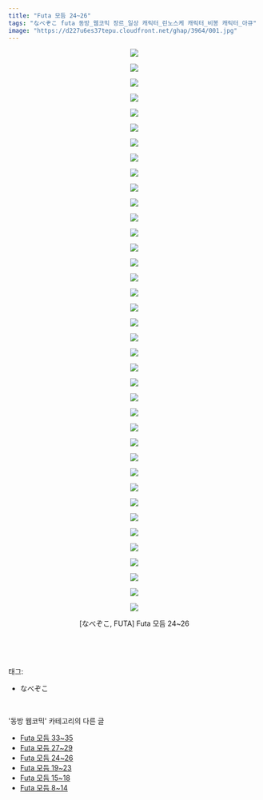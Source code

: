 ```yaml
---
title: "Futa 모듬 24~26"
tags: "なべぞこ futa 동방_웹코믹 장르_일상 캐릭터_린노스케 캐릭터_비봉 캐릭터_아큐"
image: "https://d227u6es37tepu.cloudfront.net/ghap/3964/001.jpg"
---
```

<div class="article">
<p style="text-align: center; clear: none; float: none;"><img src="{{ site.imgserver6 }}/ghap/3964/001.jpg"/></p>
<p style="text-align: center; clear: none; float: none;"><img src="{{ site.imgserver6 }}/ghap/3964/002.jpg"/></p>
<p style="text-align: center; clear: none; float: none;"><img src="{{ site.imgserver6 }}/ghap/3964/003.jpg"/></p>
<p style="text-align: center; clear: none; float: none;"><img src="{{ site.imgserver6 }}/ghap/3964/004.jpg"/></p>
<p style="text-align: center; clear: none; float: none;"><img src="{{ site.imgserver6 }}/ghap/3964/005.jpg"/></p>
<p style="text-align: center; clear: none; float: none;"><img src="{{ site.imgserver6 }}/ghap/3964/006.jpg"/></p>
<p style="text-align: center; clear: none; float: none;"><img src="{{ site.imgserver6 }}/ghap/3964/007.jpg"/></p>
<p style="text-align: center; clear: none; float: none;"><img src="{{ site.imgserver6 }}/ghap/3964/008.jpg"/></p>
<p style="text-align: center; clear: none; float: none;"><img src="{{ site.imgserver6 }}/ghap/3964/009.jpg"/></p>
<p style="text-align: center; clear: none; float: none;"><img src="{{ site.imgserver6 }}/ghap/3964/010.jpg"/></p>
<p style="text-align: center; clear: none; float: none;"><img src="{{ site.imgserver6 }}/ghap/3964/011.jpg"/></p>
<p style="text-align: center; clear: none; float: none;"><img src="{{ site.imgserver6 }}/ghap/3964/012.jpg"/></p>
<p style="text-align: center; clear: none; float: none;"><img src="{{ site.imgserver6 }}/ghap/3964/013.jpg"/></p>
<p style="text-align: center; clear: none; float: none;"><img src="{{ site.imgserver6 }}/ghap/3964/014.jpg"/></p>
<p style="text-align: center; clear: none; float: none;"><img src="{{ site.imgserver6 }}/ghap/3964/015.jpg"/></p>
<p style="text-align: center; clear: none; float: none;"><img src="{{ site.imgserver6 }}/ghap/3964/016.jpg"/></p>
<p style="text-align: center; clear: none; float: none;"><img src="{{ site.imgserver6 }}/ghap/3964/017.jpg"/></p>
<p style="text-align: center; clear: none; float: none;"><img src="{{ site.imgserver6 }}/ghap/3964/018.jpg"/></p>
<p style="text-align: center; clear: none; float: none;"><img src="{{ site.imgserver6 }}/ghap/3964/019.jpg"/></p>
<p style="text-align: center; clear: none; float: none;"><img src="{{ site.imgserver6 }}/ghap/3964/020.jpg"/></p>
<p style="text-align: center; clear: none; float: none;"><img src="{{ site.imgserver6 }}/ghap/3964/021.jpg"/></p>
<p style="text-align: center; clear: none; float: none;"><img src="{{ site.imgserver6 }}/ghap/3964/022.jpg"/></p>
<p style="text-align: center; clear: none; float: none;"><img src="{{ site.imgserver6 }}/ghap/3964/023.jpg"/></p>
<p style="text-align: center; clear: none; float: none;"><img src="{{ site.imgserver6 }}/ghap/3964/024.jpg"/></p>
<p style="text-align: center; clear: none; float: none;"><img src="{{ site.imgserver6 }}/ghap/3964/025.jpg"/></p>
<p style="text-align: center; clear: none; float: none;"><img src="{{ site.imgserver6 }}/ghap/3964/026.jpg"/></p>
<p style="text-align: center; clear: none; float: none;"><img src="{{ site.imgserver6 }}/ghap/3964/027.jpg"/></p>
<p style="text-align: center; clear: none; float: none;"><img src="{{ site.imgserver6 }}/ghap/3964/028.jpg"/></p>
<p style="text-align: center; clear: none; float: none;"><img src="{{ site.imgserver6 }}/ghap/3964/029.jpg"/></p>
<p style="text-align: center; clear: none; float: none;"><img src="{{ site.imgserver6 }}/ghap/3964/030.jpg"/></p>
<p style="text-align: center; clear: none; float: none;"><img src="{{ site.imgserver6 }}/ghap/3964/031.jpg"/></p>
<p style="text-align: center; clear: none; float: none;"><img src="{{ site.imgserver6 }}/ghap/3964/032.jpg"/></p>
<p style="text-align: center; clear: none; float: none;"><img src="{{ site.imgserver6 }}/ghap/3964/033.jpg"/></p>
<p style="text-align: center; clear: none; float: none;"><img src="{{ site.imgserver6 }}/ghap/3964/034.jpg"/></p>
<p style="text-align: center; clear: none; float: none;"><img src="{{ site.imgserver6 }}/ghap/3964/035.jpg"/></p>
<p style="text-align: center; clear: none; float: none;"><img src="{{ site.imgserver6 }}/ghap/3964/036.jpg"/></p>
<p style="text-align: center; clear: none; float: none;"><img src="{{ site.imgserver6 }}/ghap/3964/037.jpg"/></p>
<p style="text-align: center; clear: none; float: none;"><img src="{{ site.imgserver6 }}/ghap/3964/038.jpg"/></p>
<p style="text-align: center; clear: none; float: none;">[なべぞこ, FUTA] Futa 모듬 24~26</p>
<p><br/></p>
</div><br/>
<div class="tagTrail">
<p>태그: </p>
<ul>
<li>なべぞこ</li>
</ul>
</div><br/>
<div class="another">
<p>'동방 웹코믹' 카테고리의 다른 글</p>
<ul>
<li><a href="/ghap_3966">Futa 모듬 33~35</a></li>
<li><a href="/ghap_3965">Futa 모듬 27~29</a></li>
<li><a href="/ghap_3964">Futa 모듬 24~26</a></li>
<li><a href="/ghap_3963">Futa 모듬 19~23</a></li>
<li><a href="/ghap_3962">Futa 모듬 15~18</a></li>
<li><a href="/ghap_3961">Futa 모듬 8~14</a></li>
</ul>
</div><br/>
<div class="cb_module cb_fluid">
<div class="cb_wrt cb_profile">
</div><!-- commentList close -->
</div><br/>
